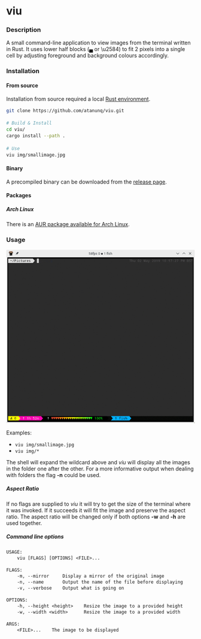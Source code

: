 # viu

### Description
A small command-line application to view images from the terminal written in Rust. 
It uses lower half blocks (▄ or \u2584) to fit 2 pixels into a single cell by adjusting foreground and background colours accordingly.

### Installation

#### From source
Installation from source required a local [Rust environment](https://www.rust-lang.org/tools/install).

```bash
git clone https://github.com/atanunq/viu.git

# Build & Install
cd viu/
cargo install --path .

# Use
viu img/smallimage.jpg
```
#### Binary
A precompiled binary can be downloaded from the [release page](https://www.github.com/atanunq/viu/releases/latest).

#### Packages

##### Arch Linux
There is an [AUR package available for Arch Linux](https://aur.archlinux.org/packages/viu/).

### Usage

![Demo](img/demo.gif)

Examples:

- `viu img/smallimage.jpg` 
- `viu img/*`


The shell will expand the wildcard above and *viu* will display all the images in the folder one after the other. For a more informative output when dealing with folders the flag **-n** could be used.

##### Aspect Ratio
If no flags are supplied to *viu* it will try to get the size of the terminal where it was invoked. If it succeeds it will fit the image and preserve the aspect ratio. The aspect ratio will be changed only if both options **-w** and **-h** are used together.

##### Command line options
```
USAGE:
    viu [FLAGS] [OPTIONS] <FILE>...

FLAGS:
    -m, --mirror     Display a mirror of the original image
    -n, --name       Output the name of the file before displaying
    -v, --verbose    Output what is going on

OPTIONS:
    -h, --height <height>    Resize the image to a provided height
    -w, --width <width>      Resize the image to a provided width

ARGS:
    <FILE>...    The image to be displayed
```
